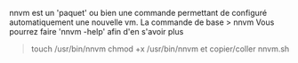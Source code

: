 nnvm est un 'paquet' ou bien une commande permettant de configuré automatiquement une nouvelle vm.
La commande de base > nnvm
Vous pourrez faire 'nnvm -help' afin d'en s'avoir plus

>
> touch /usr/bin/nnvm
> chmod +x /usr/bin/nnvm
> et copier/coller nnvm.sh
>

